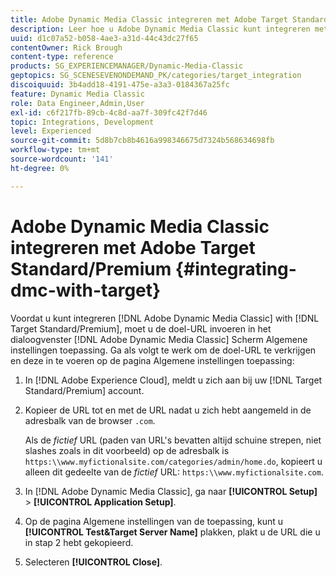 ```yaml
---
title: Adobe Dynamic Media Classic integreren met Adobe Target Standard/Premium
description: Leer hoe u Adobe Dynamic Media Classic kunt integreren met Adobe Target Standard/Premium.
uuid: d1c07a52-b058-4ae3-a31d-44c43dc27f65
contentOwner: Rick Brough
content-type: reference
products: SG_EXPERIENCEMANAGER/Dynamic-Media-Classic
geptopics: SG_SCENESEVENONDEMAND_PK/categories/target_integration
discoiquuid: 3b4add18-4191-475e-a3a3-0184367a25fc
feature: Dynamic Media Classic
role: Data Engineer,Admin,User
exl-id: c6f217fb-89cb-4c8d-aa7f-309fc42f7d46
topic: Integrations, Development
level: Experienced
source-git-commit: 5d8b7cb8b4616a998346675d7324b568634698fb
workflow-type: tm+mt
source-wordcount: '141'
ht-degree: 0%

---
```


# Adobe Dynamic Media Classic integreren met Adobe Target Standard/Premium {#integrating-dmc-with-target}

Voordat u kunt integreren [!DNL Adobe Dynamic Media Classic] with [!DNL Target Standard/Premium], moet u de doel-URL invoeren in het dialoogvenster [!DNL Adobe Dynamic Media Classic] Scherm Algemene instellingen toepassing. Ga als volgt te werk om de doel-URL te verkrijgen en deze in te voeren op de pagina Algemene instellingen toepassing:

1. In [!DNL Adobe Experience Cloud], meldt u zich aan bij uw [!DNL Target Standard/Premium] account.
1. Kopieer de URL tot en met de URL nadat u zich hebt aangemeld in de adresbalk van de browser `.com`.

   Als de *fictief* URL (paden van URL&#39;s bevatten altijd schuine strepen, niet slashes zoals in dit voorbeeld) op de adresbalk is `https:\\www.myfictionalsite.com/categories/admin/home.do`, kopieert u alleen dit gedeelte van de *fictief* URL: `https:\\www.myfictionalsite.com`.

1. In [!DNL Adobe Dynamic Media Classic], ga naar **[!UICONTROL Setup]** > **[!UICONTROL Application Setup]**.
1. Op de pagina Algemene instellingen van de toepassing, kunt u **[!UICONTROL Test&Target Server Name]** plakken, plakt u de URL die u in stap 2 hebt gekopieerd.
1. Selecteren **[!UICONTROL Close]**.
